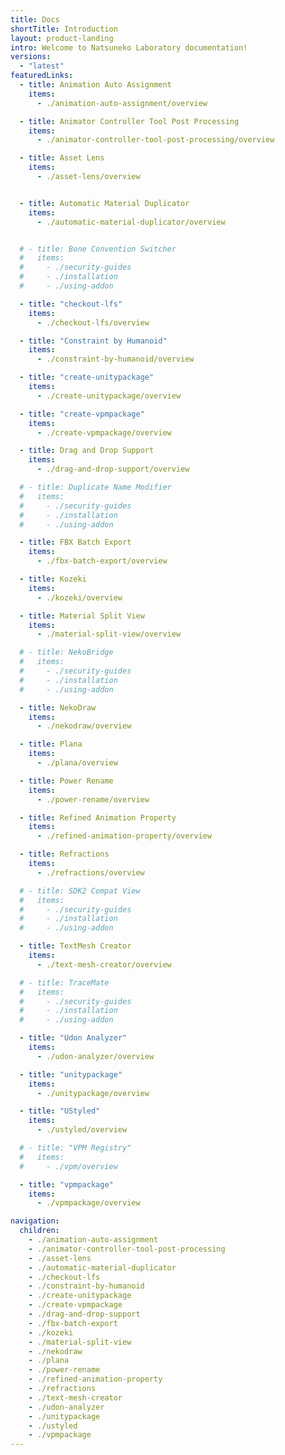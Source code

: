 ```yaml
---
title: Docs
shortTitle: Introduction
layout: product-landing
intro: Welcome to Natsuneko Laboratory documentation!
versions:
  - "latest"
featuredLinks:
  - title: Animation Auto Assignment
    items:
      - ./animation-auto-assignment/overview

  - title: Animator Controller Tool Post Processing
    items:
      - ./animator-controller-tool-post-processing/overview

  - title: Asset Lens
    items:
      - ./asset-lens/overview


  - title: Automatic Material Duplicator
    items:
      - ./automatic-material-duplicator/overview


  # - title: Bone Convention Switcher
  #   items:
  #     - ./security-guides
  #     - ./installation
  #     - ./using-addon

  - title: "checkout-lfs"
    items:
      - ./checkout-lfs/overview

  - title: "Constraint by Humanoid"
    items:
      - ./constraint-by-humanoid/overview

  - title: "create-unitypackage"
    items:
      - ./create-unitypackage/overview

  - title: "create-vpmpackage"
    items:
      - ./create-vpmpackage/overview

  - title: Drag and Drop Support
    items:
      - ./drag-and-drop-support/overview

  # - title: Duplicate Name Modifier
  #   items:
  #     - ./security-guides
  #     - ./installation
  #     - ./using-addon

  - title: FBX Batch Export
    items:
      - ./fbx-batch-export/overview

  - title: Kozeki
    items:
      - ./kozeki/overview

  - title: Material Split View
    items:
      - ./material-split-view/overview

  # - title: NekoBridge
  #   items:
  #     - ./security-guides
  #     - ./installation
  #     - ./using-addon

  - title: NekoDraw
    items:
      - ./nekodraw/overview

  - title: Plana
    items:
      - ./plana/overview

  - title: Power Rename
    items:
      - ./power-rename/overview

  - title: Refined Animation Property
    items:
      - ./refined-animation-property/overview

  - title: Refractions
    items:
      - ./refractions/overview

  # - title: SDK2 Compat View
  #   items:
  #     - ./security-guides
  #     - ./installation
  #     - ./using-addon

  - title: TextMesh Creator
    items:
      - ./text-mesh-creator/overview

  # - title: TraceMate
  #   items:
  #     - ./security-guides
  #     - ./installation
  #     - ./using-addon

  - title: "Udon Analyzer"
    items:
      - ./udon-analyzer/overview

  - title: "unitypackage"
    items:
      - ./unitypackage/overview

  - title: "UStyled"
    items:
      - ./ustyled/overview

  # - title: "VPM Registry"
  #   items:
  #     - ./vpm/overview

  - title: "vpmpackage"
    items:
      - ./vpmpackage/overview

navigation:
  children:
    - ./animation-auto-assignment
    - ./animator-controller-tool-post-processing
    - ./asset-lens
    - ./automatic-material-duplicator
    - ./checkout-lfs
    - ./constraint-by-humanoid
    - ./create-unitypackage
    - ./create-vpmpackage
    - ./drag-and-drop-support
    - ./fbx-batch-export
    - ./kozeki
    - ./material-split-view
    - ./nekodraw
    - ./plana
    - ./power-rename
    - ./refined-animation-property
    - ./refractions
    - ./text-mesh-creator
    - ./udon-analyzer
    - ./unitypackage
    - ./ustyled
    - ./vpmpackage
---
```

